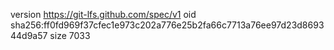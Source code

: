 version https://git-lfs.github.com/spec/v1
oid sha256:ff0fd969f37cfec1e973c202a776e25b2fa66c7713a76ee97d23d869344d9a57
size 7033
